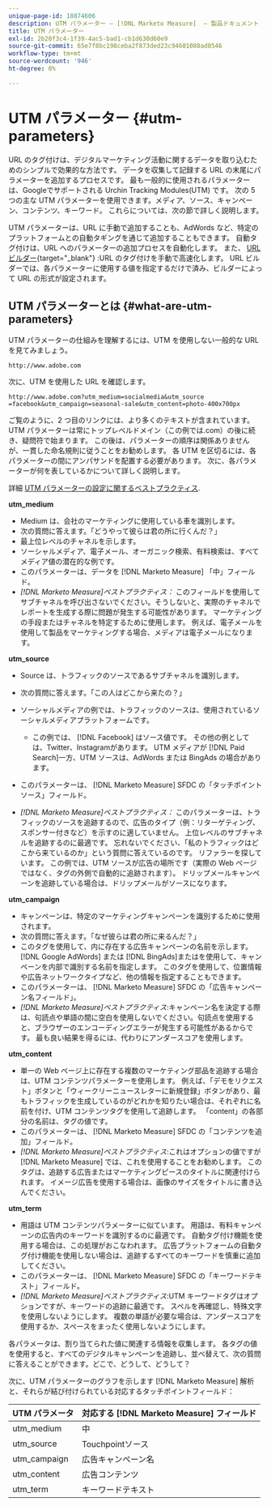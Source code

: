 ```yaml
---
unique-page-id: 18874606
description: UTM パラメーター — [!DNL Marketo Measure]  — 製品ドキュメント
title: UTM パラメーター
exl-id: 2b20f3c4-1f39-4ac5-bad1-cb1d630d60e9
source-git-commit: 65e7f8bc198ceba2f873ded23c94601080ad0546
workflow-type: tm+mt
source-wordcount: '946'
ht-degree: 0%

---
```


# UTM パラメーター {#utm-parameters}

URL のタグ付けは、デジタルマーケティング活動に関するデータを取り込むためのシンプルで効果的な方法です。 データを収集して記録する URL の末尾にパラメーターを追加するプロセスです。 最も一般的に使用されるパラメーターは、Googleでサポートされる Urchin Tracking Modules(UTM) です。 次の 5 つの主な UTM パラメーターを使用できます。メディア、ソース、キャンペーン、コンテンツ、キーワード。 これらについては、次の節で詳しく説明します。

UTM パラメーターは、URL に手動で追加することも、AdWords など、特定のプラットフォームとの自動タギングを通じて追加することもできます。 自動タグ付けは、URL へのパラメーターの追加プロセスを自動化します。 また、 [URL ビルダー](https://ga-dev-tools.appspot.com/campaign-url-builder/){target="_blank"} :URL のタグ付けを手動で高速化します。 URL ビルダーでは、各パラメーターに使用する値を指定するだけで済み、ビルダーによって URL の形式が設定されます。

## UTM パラメーターとは {#what-are-utm-parameters}

UTM パラメーターの仕組みを理解するには、UTM を使用しない一般的な URL を見てみましょう。

`http://www.adobe.com`

次に、UTM を使用した URL を確認します。

`http://www.adobe.com?utm_medium=socialmedia&utm_source =facebook&utm_campaign=seasonal-sale&utm_content=photo-400x700px`

ご覧のように、2 つ目のリンクには、より多くのテキストが含まれています。 UTM パラメーターは常にトップレベルドメイン（この例では.com）の後に続き、疑問符で始まります。 この後は、パラメーターの順序は関係ありませんが、一貫した命名規則に従うことをお勧めします。 各 UTM を区切るには、各パラメーターの間にアンパサンドを配置する必要があります。 次に、各パラメーターが何を表しているかについて詳しく説明します。

詳細 [UTM パラメーターの設定に関するベストプラクティス](/help/channel-tracking-and-setup/online-channels/best-practices-for-setting-up-utm-parameters.md).

**utm_medium**

* Medium は、会社のマーケティングに使用している車を識別します。
* 次の質問に答えます。「どうやって彼らは君の所に行くんだ？」
* 最上位レベルのチャネルを示します。
* ソーシャルメディア、電子メール、オーガニック検索、有料検索は、すべてメディア値の潜在的な例です。
* このパラメーターは、データを [!DNL Marketo Measure] 「中」フィールド。
* _[!DNL Marketo Measure]ベストプラクティス：_ このフィールドを使用してサブチャネルを呼び出さないでください。そうしないと、実際のチャネルでレポートを生成する際に問題が発生する可能性があります。 マーケティングの手段またはチャネルを特定するために使用します。 例えば、電子メールを使用して製品をマーケティングする場合、メディアは電子メールになります。

**utm_source**

* Source は、トラフィックのソースであるサブチャネルを識別します。
* 次の質問に答えます。「この人はどこから来たの？」
* ソーシャルメディアの例では、トラフィックのソースは、使用されているソーシャルメディアプラットフォームです。
   * この例では、 [!DNL Facebook] はソース値です。 その他の例としては、Twitter、Instagramがあります。 UTM メディアが [!DNL Paid Search]一方、UTM ソースは、AdWords または BingAds の場合があります。

* このパラメーターは、 [!DNL Marketo Measure] SFDC の「タッチポイントソース」フィールド。
* _[!DNL Marketo Measure]ベストプラクティス：_ このパラメーターは、トラフィックのソースを追跡するので、広告のタイプ（例：リターゲティング、スポンサー付きなど）を示すのに適していません。 上位レベルのサブチャネルを追跡するのに最適です。 忘れないでください、「私のトラフィックはどこから来ているのか」という質問に答えているのです。 リファラーを探しています。 この例では、UTM ソースが広告の場所です（実際の Web ページではなく、タグの外側で自動的に追跡されます）。 ドリップメールキャンペーンを追跡している場合は、ドリップメールがソースになります。

**utm_campaign**

* キャンペーンは、特定のマーケティングキャンペーンを識別するために使用されます。
* 次の質問に答えます。「なぜ彼らは君の所に来るんだ？」
* このタグを使用して、内に存在する広告キャンペーンの名前を示します。 [!DNL Google AdWords] または [!DNL BingAds]またはを使用して、キャンペーンを内部で識別する名前を指定します。 このタグを使用して、位置情報や広告ネットワークタイプなど、他の情報を指定することもできます。
* このパラメーターは、 [!DNL Marketo Measure] SFDC の「広告キャンペーン名フィールド」。
* _[!DNL Marketo Measure]ベストプラクティス_:キャンペーン名を決定する際は、句読点や単語の間に空白を使用しないでください。句読点を使用すると、ブラウザーのエンコーディングエラーが発生する可能性があるからです。 最も良い結果を得るには、代わりにアンダースコアを使用します。

**utm_content**

* 単一の Web ページ上に存在する複数のマーケティング部品を追跡する場合は、UTM コンテンツパラメーターを使用します。 例えば、「デモをリクエスト」ボタンと「ウィークリーニュースレターに新規登録」ボタンがあり、最もトラフィックを生成しているのがどれかを知りたい場合は、それぞれに名前を付け、UTM コンテンツタグを使用して追跡します。 「content」の各部分の名前は、タグの値です。
* このパラメーターは、 [!DNL Marketo Measure] SFDC の「コンテンツを追加」フィールド。
* _[!DNL Marketo Measure]ベストプラクティス_:これはオプションの値ですが [!DNL Marketo Measure] では、これを使用することをお勧めします。 このタグは、追跡する広告またはマーケティングピースのタイトルに関連付けられます。 イメージ広告を使用する場合は、画像のサイズをタイトルに書き込んでください。

**utm_term**

* 用語は UTM コンテンツパラメーターに似ています。 用語は、有料キャンペーンの広告内のキーワードを識別するのに最適です。 自動タグ付け機能を使用する場合は、この処理がおこなわれます。 広告プラットフォームの自動タグ付け機能を使用しない場合は、追跡するすべてのキーワードを慎重に追加してください。
* このパラメーターは、 [!DNL Marketo Measure] SFDC の「キーワードテキスト」フィールド。
* _[!DNL Marketo Measure]ベストプラクティス_:UTM キーワードタグはオプションですが、キーワードの追跡に最適です。 スペルを再確認し、特殊文字を使用しないようにします。 複数の単語が必要な場合は、アンダースコアを使用するか、スペースをまったく使用しないようにします。

各パラメータは、割り当てられた値に関連する情報を収集します。 各タグの値を使用すると、すべてのデジタルキャンペーンを追跡し、並べ替えて、次の質問に答えることができます。どこで、どうして、どうして？

次に、UTM パラメーターのグラフを示します [!DNL Marketo Measure] 解析と、それらが結び付けられている対応するタッチポイントフィールド：

| **UTM パラメータ** | **対応する [!DNL Marketo Measure] フィールド** |
|---|---|
| utm_medium | 中 |
| utm_source | Touchpointソース |
| utm_campaign | 広告キャンペーン名 |
| utm_content | 広告コンテンツ |
| utm_term | キーワードテキスト |
